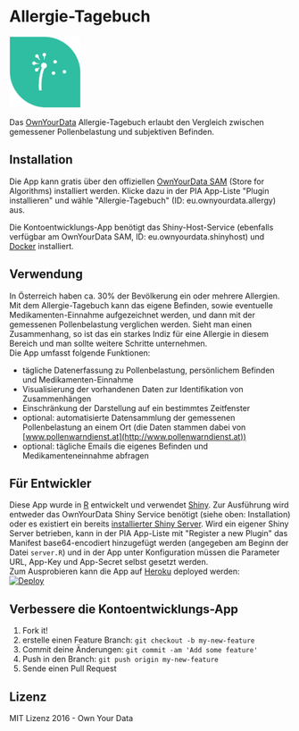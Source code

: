 # Allergie-Tagebuch

<img src="https://github.com/OwnYourData/app-allergy/raw/master/www/app_logo.png" width="128">

Das [OwnYourData](https://www.ownyourdata.eu) Allergie-Tagebuch erlaubt den Vergleich zwischen gemessener Pollenbelastung und subjektiven Befinden.


## Installation

Die App kann gratis über den offiziellen [OwnYourData SAM](http://oyd-sam.herokuapp.com) (Store for Algorithms) installiert werden. Klicke dazu in der PIA App-Liste "Plugin installieren" und wähle "Allergie-Tagebuch" (ID: eu.ownyourdata.allergy) aus.

Die Kontoentwicklungs-App benötigt das Shiny-Host-Service (ebenfalls verfügbar am OwnYourData SAM, ID: eu.ownyourdata.shinyhost) und [Docker](https://www.docker.com/) installiert.


## Verwendung

In Österreich haben ca. 30% der Bevölkerung ein oder mehrere Allergien. Mit dem Allergie-Tagebuch kann das eigene Befinden, sowie eventuelle Medikamenten-Einnahme aufgezeichnet werden, und dann mit der gemessenen Pollenbelastung verglichen werden. Sieht man einen Zusammenhang, so ist das ein starkes Indiz für eine Allergie in diesem Bereich und man sollte weitere Schritte unternehmen.  
Die App umfasst folgende Funktionen:

* tägliche Datenerfassung zu Pollenbelastung, persönlichem Befinden und Medikamenten-Einnahme
* Visualisierung der vorhandenen Daten zur Identifikation von Zusammenhängen
* Einschränkung der Darstellung auf ein bestimmtes Zeitfenster
* optional: automatisierte Datensammlung der gemessenen Pollenbelastung an einem Ort 
  (die Daten stammen dabei von [www.pollenwarndienst.at](http://www.pollenwarndienst.at))
* optional: tägliche Emails die eigenes Befinden und Medikamenteneinnahme abfragen


## Für Entwickler  

Diese App wurde in [R](https://cran.r-project.org/) entwickelt und verwendet [Shiny](http://shiny.rstudio.com/). Zur Ausführung wird entweder das OwnYourData Shiny Service benötigt (siehe oben: Installation) oder es existiert ein bereits [installierter Shiny Server](https://github.com/rstudio/shiny-server/wiki/Building-Shiny-Server-from-Source). Wird ein eigener Shiny Server betrieben, kann in der PIA App-Liste mit "Register a new Plugin" das Manifest base64-encodiert hinzugefügt werden (angegeben am Beginn der Datei `server.R`) und in der App unter Konfiguration müssen die Parameter URL, App-Key und App-Secret selbst gesetzt werden.  
Zum Ausprobieren kann die App auf [Heroku](https://www.heroku.com/) deployed werden:  
[![Deploy](https://www.herokucdn.com/deploy/button.png)](https://heroku.com/deploy)


## Verbessere die Kontoentwicklungs-App

1. Fork it!
2. erstelle einen Feature Branch: `git checkout -b my-new-feature`
3. Commit deine Änderungen: `git commit -am 'Add some feature'`
4. Push in den Branch: `git push origin my-new-feature`
5. Sende einen Pull Request

## Lizenz

MIT Lizenz 2016 - Own Your Data
